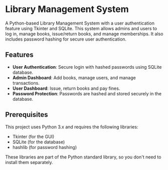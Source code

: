 # Library Management System

A Python-based Library Management System with a user authentication feature using Tkinter and SQLite. This system allows admins and users to log in, manage books, issue/return books, and manage memberships. It also includes password hashing for secure user authentication.

## Features
- **User Authentication**: Secure login with hashed passwords using SQLite database.
- **Admin Dashboard**: Add books, manage users, and manage transactions.
- **User Dashboard**: Issue, return books and pay fines.
- **Password Protection**: Passwords are hashed and stored securely in the database.

## Prerequisites
This project uses Python 3.x and requires the following libraries:
- Tkinter (for the GUI)
- SQLite (for the database)
- hashlib (for password hashing)

These libraries are part of the Python standard library, so you don't need to install them separately.
